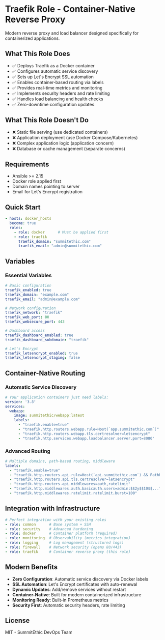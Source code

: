 # Traefik Role - Container-Native Reverse Proxy

Modern reverse proxy and load balancer designed specifically for containerized applications.

## What This Role Does

- ✅ Deploys Traefik as a Docker container
- ✅ Configures automatic service discovery
- ✅ Sets up Let's Encrypt SSL automation
- ✅ Enables container-based routing via labels
- ✅ Provides real-time metrics and monitoring
- ✅ Implements security headers and rate limiting
- ✅ Handles load balancing and health checks
- ✅ Zero-downtime configuration updates

## What This Role Doesn't Do

- ❌ Static file serving (use dedicated containers)
- ❌ Application deployment (use Docker Compose/Kubernetes)
- ❌ Complex application logic (application concern)
- ❌ Database or cache management (separate concerns)

## Requirements

- Ansible >= 2.15
- Docker role applied first
- Domain names pointing to server
- Email for Let's Encrypt registration

## Quick Start

```yaml
- hosts: docker_hosts
  become: true
  roles:
    - role: docker      # Must be applied first
    - role: traefik
      traefik_domain: "summitethic.com"
      traefik_email: "admin@summitethic.com"
```

## Variables

### Essential Variables

```yaml
# Basic configuration
traefik_enabled: true
traefik_domain: "example.com"
traefik_email: "admin@example.com"

# Network configuration
traefik_network: "traefik"
traefik_web_port: 80
traefik_websecure_port: 443

# Dashboard access
traefik_dashboard_enabled: true
traefik_dashboard_subdomain: "traefik"

# Let's Encrypt
traefik_letsencrypt_enabled: true
traefik_letsencrypt_staging: false
```

## Container-Native Routing

### Automatic Service Discovery

```yaml
# Your application containers just need labels:
version: '3.8'
services:
  webapp:
    image: summitethic/webapp:latest
    labels:
      - "traefik.enable=true"
      - "traefik.http.routers.webapp.rule=Host(`app.summitethic.com`)"
      - "traefik.http.routers.webapp.tls.certresolver=letsencrypt"
      - "traefik.http.services.webapp.loadbalancer.server.port=8080"
```

### Advanced Routing

```yaml
# Multiple domains, path-based routing, middleware
labels:
  - "traefik.enable=true"
  - "traefik.http.routers.api.rule=Host(`api.summitethic.com`) && PathPrefix(`/v1`)"
  - "traefik.http.routers.api.tls.certresolver=letsencrypt"
  - "traefik.http.routers.api.middlewares=auth,ratelimit"
  - "traefik.http.middlewares.auth.basicauth.users=admin:$$2y$$10$$..."
  - "traefik.http.middlewares.ratelimit.ratelimit.burst=100"
```

## Integration with Infrastructure

```yaml
# Perfect integration with your existing roles
- role: common      # Base system + SSH
- role: security    # Advanced hardening
- role: docker      # Container platform (required)
- role: monitoring  # Observability (metrics integration)
- role: logging     # Log management (structured logs)
- role: firewall    # Network security (opens 80/443)
- role: traefik     # Container reverse proxy (this role)
```

## Modern Benefits

- **Zero Configuration**: Automatic service discovery via Docker labels
- **SSL Automation**: Let's Encrypt certificates with auto-renewal
- **Dynamic Updates**: Add/remove services without restart
- **Container-Native**: Built for modern containerized infrastructure
- **Monitoring Ready**: Built-in Prometheus metrics
- **Security First**: Automatic security headers, rate limiting

## License

MIT - SummitEthic DevOps Team
